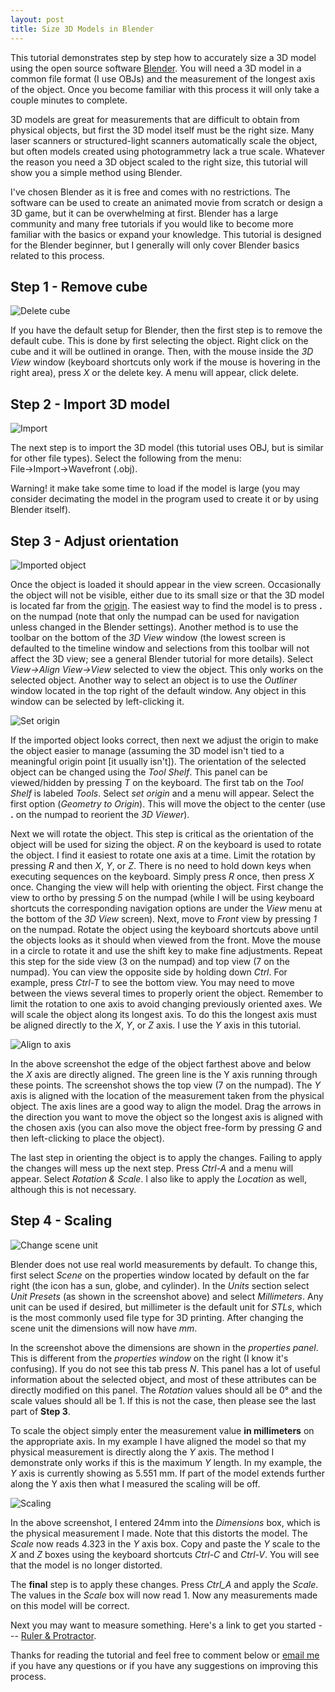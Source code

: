 ```yaml
---
layout: post
title: Size 3D Models in Blender
---
```


This tutorial demonstrates step by step how to accurately size a 3D model using the open source software [Blender](https://www.blender.org/). You will need a 3D model in a common file format (I use OBJs) and the measurement of the longest axis of the object. Once you become familiar with this process it will only take a couple minutes to complete.

3D models are great for measurements that are difficult to obtain from physical objects, but first the 3D model itself must be the right
size. Many laser scanners or structured-light scanners automatically scale the object, but often models created using photogrammetry lack a true scale. Whatever the reason you need a 3D object scaled to the right size, this tutorial will show you a simple method using Blender.  

I've chosen Blender as it is free and comes with no restrictions. The software can be used to create an animated movie from scratch or
design a 3D game, but it can be  overwhelming at first. Blender has a large community and many free tutorials if you would like to become more familiar with the basics or expand your knowledge. This tutorial is designed for the Blender beginner, but I generally will only cover Blender basics related to this process.
  

## Step 1 - Remove cube
![Delete cube](https://lh3.googleusercontent.com/8-sbTftJ4Jf4fYWwDEa6WonrE4dD3RYTjkeK_W1h477928JXhoOtXhH4sLx1firBm18DynMucu4kOg "Delete cube")

If you have the default setup for Blender, then the first step is to remove the default cube. This is done by first selecting the object.
Right click on the cube and it will be outlined in orange. Then, with the mouse inside the *3D View* window (keyboard shortcuts only work if the mouse is hovering in the right area), press *X* or the delete key. A menu will appear, click delete.

## Step 2 - Import 3D model
![Import](https://lh3.googleusercontent.com/3c9anSNlg4I9TyesMc44K_miRTJ6pY38MVYP493IqYscUp8baFKhE8zQm1DD7AvB7CPOtEq58uBnNg)

The next step is to import the 3D model (this tutorial uses OBJ, but is similar for other file types). Select the following from the menu: File&rarr;Import&rarr;Wavefront (.obj).

Warning! it make take some time to load if the model is large (you may consider decimating the model in the program used to create it or by using Blender itself).

## Step 3 - Adjust orientation
![Imported object](https://lh3.googleusercontent.com/ztvuZwvCENJQfWkNYsJ02djDL3KwILkDI4WXi1ZSCItNi2N4qm-E0FAInli1L2Cb7vfqsX23sfgUVA)

Once the object is loaded it should appear in the view screen. Occasionally the object will not be visible, either due to its small size or that the 3D model is located far from the [origin](https://docs.blender.org/manual/en/dev/editors/3dview/object/origin.html). The easiest way to find the model is to press **.** on the numpad (note that only the numpad can be used for navigation unless changed in the Blender settings). Another method is to use the toolbar on the bottom of the *3D View* window (the lowest screen is defaulted to the timeline window and selections from this toolbar will not affect the 3D view; see a general Blender tutorial for more details). Select *View&rarr;Align View&rarr;View* selected to view the object. This only works on the selected object. Another way to select an object is to use the *Outliner* window located in the top right of the default window. Any object in this window can be selected by left-clicking it.

![Set origin](https://lh3.googleusercontent.com/p9wCIjXuLdYFt-qmh-7tbhrvpM9iWZHZb1sdEVKM8wXylUHVy8KVohcBSo11hhpa05Roov3MbB3CTA)

If the imported object looks correct, then next we adjust the origin to make the object easier to manage (assuming the 3D model isn't tied to a meaningful origin point [it usually isn't]). The orientation of the selected object can be changed using the *Tool Shelf*. This panel can be viewed/hidden by pressing *T* on the keyboard. The first tab on the *Tool Shelf* is labeled *Tools*. Select *set origin* and a menu will appear. Select the first option (*Geometry to Origin*). This will move the object to the center (use **.** on the numpad to reorient the *3D Viewer*).

Next we will rotate the object. This step is critical as the orientation of the object will be used for sizing the object. *R* on the keyboard is used to rotate the object. I find it easiest to rotate one axis at a time. Limit the rotation by pressing *R* and then *X*, *Y*, or *Z*. There is no need to hold down keys when executing sequences on the keyboard. Simply press *R* once, then press *X* once. Changing the view will help with orienting the object. First change the view to ortho by pressing *5* on the numpad (while I will be using keyboard shortcuts the corresponding navigation options are under the *View* menu at the bottom of the *3D View* screen). Next, move to *Front* view by pressing *1* on the numpad. Rotate the object using the keyboard shortcuts above until the objects looks as it should when viewed from the front. Move the mouse in a circle to rotate it and use the shift key to make fine adjustments. Repeat this step for the side view (3 on the numpad) and top view (7 on the numpad). You can view the opposite side by holding down *Ctrl*. For example, press *Ctrl-T* to see the bottom view. You may need to move between the views several times to properly orient the object. Remember to limit the rotation to one axis to avoid changing previously oriented axes. We will scale the object along its longest axis. To do this the longest axis must be aligned directly to the *X*, *Y*, or *Z* axis. I use the *Y* axis in this tutorial.

![Align to axis](https://lh3.googleusercontent.com/7at4_9SrMB9DzZZZfJliO3s4MRKTX995URBdtbhTAx8jl23-VyUV7tFTcnKwvQ-LHMVsqHDpqb4rCA)

In the above screenshot the edge of the object farthest above and below the *X* axis are directly aligned. The green line is the Y axis running through these points. The screenshot shows the top view (7 on the numpad). The *Y* axis is aligned with the location of the measurement taken from the physical object. The axis lines are a good way to align the model. Drag the arrows in the direction you want to move the object so the longest axis is aligned with the chosen axis (you can also move the object free-form by pressing *G* and then left-clicking to place the object).

The last step in orienting the object is to apply the changes. Failing to apply the changes will mess up the next step. Press *Ctrl-A* and a menu will appear. Select *Rotation & Scale*. I also like to apply the *Location* as well, although this is not necessary.

## Step 4 - Scaling
![Change scene unit](https://lh3.googleusercontent.com/QITgVEApFehTACsYMVIJYBY3moGEtCw7exRMfkt5LouiQPA_s434SwgBvTPryY_m2SMpHGXsonmrIA)

Blender does not use real world measurements by default. To change this, first select *Scene* on the properties window located by default on the far right (the icon has a sun, globe, and cylinder). In the *Units* section select *Unit Presets* (as shown in the screenshot above) and select *Millimeters*. Any unit can be used if desired, but millimeter is the default unit for *STLs*, which is the most commonly used file type for 3D printing. After changing the scene unit the dimensions will now have *mm*. 

In the screenshot above the dimensions are shown in the *properties panel*. This is different from the *properties window* on the right (I know it's confusing). If you do not see this tab press *N*. This panel has a lot of useful information about the selected object, and most of these attributes can be directly modified on this panel. The *Rotation* values should all be 0° and the scale values should all be 1. If this is not the case, then please see the last part of **Step 3**. 

To scale the object simply enter the measurement value **in millimeters** on the appropriate axis. In my example I have aligned the model so that my physical measurement is directly along the *Y* axis. The method I demonstrate only works if this is the maximum *Y* length. In my example, the *Y* axis is currently showing as 5.551 mm. If part of the model extends further along the Y axis then what I measured the scaling will be off.

![Scaling](https://lh3.googleusercontent.com/lxCWptR9Qxpx9NdPTihTnFOkKxg91MEw8E7DJc6wFkMvRHI0IP3_Yv797ShFF516VjKji-qpx_drEg)

In the above screenshot, I entered 24mm into the *Dimensions* box, which is the physical measurement I made. Note that this distorts the model. The *Scale* now reads 4.323 in the *Y* axis box. Copy and paste the *Y* scale to the *X* and *Z* boxes  using the keyboard shortcuts *Ctrl-C* and *Ctrl-V*. You will see that the model is no longer distorted.

The **final** step is to apply these changes. Press *Ctrl_A* and apply the *Scale*. The values in the *Scale* box will now read 1. Now any measurements made on this model will be correct.

Next you may want to measure something. Here's a link to get you started --- [Ruler & Protractor](https://docs.blender.org/manual/en/dev/interface/ruler_protractor.html).

Thanks for reading the tutorial and feel free to comment below or [email me](bischrob@gmail.com) if you have any questions or if you have any suggestions on improving this process.
